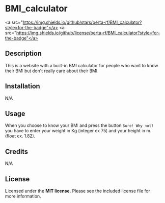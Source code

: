 # BMI_calculator
<a src="https://img.shields.io/github/stars/berta-rf/BMI_calculator?style=for-the-badge"</a>
<a src="https://img.shields.io/github/license/berta-rf/BMI_calculator?style=for-the-badge"</a>


## Description

This is a website with a built-in BMI calculator for people who want to know their BMI but don't really care about their BMI.

## Installation

N/A

## Usage

When you choose to know your BMI and press the button `Sure! Why not?` you have to enter your weight in Kg (integer ex 75) and your height in m. (float ex. 1.82).

## Credits

N/A

## License

Licensed under the **MIT license**. Please see the included license file for more information.



